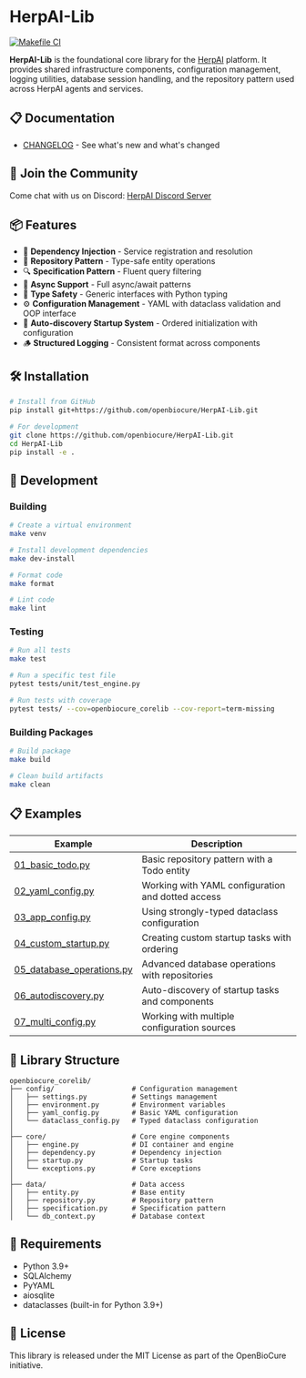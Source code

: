 # HerpAI-Lib

[![Makefile CI](https://github.com/openbiocure/HerpAI-Lib/actions/workflows/makefile.yml/badge.svg)](https://github.com/openbiocure/HerpAI-Lib/actions/workflows/makefile.yml)

**HerpAI-Lib** is the foundational core library for the [HerpAI](https://github.com/openbiocure/HerpAI) platform. It provides shared infrastructure components, configuration management, logging utilities, database session handling, and the repository pattern used across HerpAI agents and services.

## 📋 Documentation

- [CHANGELOG](CHANGELOG.md) - See what's new and what's changed

## 💬 Join the Community

Come chat with us on Discord: [HerpAI Discord Server](https://discord.gg/72dWs7J9)

## 📦 Features

- 🧠 **Dependency Injection** - Service registration and resolution
- 🔄 **Repository Pattern** - Type-safe entity operations
- 🔍 **Specification Pattern** - Fluent query filtering
- 🧵 **Async Support** - Full async/await patterns
- 📝 **Type Safety** - Generic interfaces with Python typing
- ⚙️ **Configuration Management** - YAML with dataclass validation and OOP interface
- 🚀 **Auto-discovery Startup System** - Ordered initialization with configuration
- 🪵 **Structured Logging** - Consistent format across components

## 🛠️ Installation

```bash
# Install from GitHub
pip install git+https://github.com/openbiocure/HerpAI-Lib.git

# For development
git clone https://github.com/openbiocure/HerpAI-Lib.git
cd HerpAI-Lib
pip install -e .
```

## 🧪 Development

### Building

```bash
# Create a virtual environment
make venv

# Install development dependencies
make dev-install

# Format code
make format

# Lint code
make lint
```

### Testing

```bash
# Run all tests
make test

# Run a specific test file
pytest tests/unit/test_engine.py

# Run tests with coverage
pytest tests/ --cov=openbiocure_corelib --cov-report=term-missing
```

### Building Packages

```bash
# Build package
make build

# Clean build artifacts
make clean
```

## 📋 Examples

| Example | Description |
|---------|-------------|
| [01_basic_todo.py](examples/01_basic_todo.py) | Basic repository pattern with a Todo entity |
| [02_yaml_config.py](examples/02_yaml_config.py) | Working with YAML configuration and dotted access |
| [03_app_config.py](examples/03_app_config.py) | Using strongly-typed dataclass configuration |
| [04_custom_startup.py](examples/04_custom_startup.py) | Creating custom startup tasks with ordering |
| [05_database_operations.py](examples/05_database_operations.py) | Advanced database operations with repositories |
| [06_autodiscovery.py](examples/06_autodiscovery.py) | Auto-discovery of startup tasks and components |
| [07_multi_config.py](examples/07_multi_config.py) | Working with multiple configuration sources |

## 📁 Library Structure

```
openbiocure_corelib/
├── config/                   # Configuration management
│   ├── settings.py           # Settings management
│   ├── environment.py        # Environment variables
│   ├── yaml_config.py        # Basic YAML configuration
│   └── dataclass_config.py   # Typed dataclass configuration
│
├── core/                     # Core engine components
│   ├── engine.py             # DI container and engine
│   ├── dependency.py         # Dependency injection
│   ├── startup.py            # Startup tasks
│   └── exceptions.py         # Core exceptions
│
├── data/                     # Data access
│   ├── entity.py             # Base entity
│   ├── repository.py         # Repository pattern
│   ├── specification.py      # Specification pattern
│   └── db_context.py         # Database context
```

## 🧪 Requirements

- Python 3.9+
- SQLAlchemy
- PyYAML
- aiosqlite
- dataclasses (built-in for Python 3.9+)

## 📝 License

This library is released under the MIT License as part of the OpenBioCure initiative.